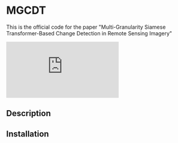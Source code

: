 # MGCDT

This is the official code for the paper "Multi-Granularity Siamese Transformer-Based Change Detection in Remote Sensing Imagery"

![image](https://github.com/SONGLEI-arch/MGCDT/tree/main/pictures/network.pdf)

## Description



## Installation

